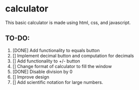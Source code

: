 # calculator
This basic calculator is made using html, css, and javascript.

## TO-DO:
1. [DONE] Add functionality to equals button
2. [] Implement decimal button and computation for decimals
3. [] Add functionality to +/- button
4. [] Change format of calculator to fill the window
5. [DONE] Disable division by 0
6. [] Improve design
7. [] Add scientific notation for large numbers.